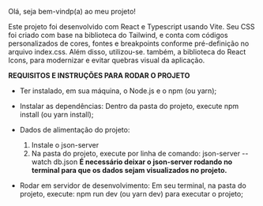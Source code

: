 Olá, seja bem-vindp(a) ao meu projeto!

Este projeto foi desenvolvido com React e Typescript usando Vite. Seu CSS foi criado com base na biblioteca do Tailwind, e conta com códigos personalizados de cores, fontes e breakpoints
conforme pré-definição no arquivo index.css. Além disso, utilizou-se. também, a biblioteca do React Icons, para modernizar e evitar quebras visual da aplicação.

**REQUISITOS E INSTRUÇÕES PARA RODAR O PROJETO**
- Ter instalado, em sua máquina, o Node.js e o npm (ou yarn);
- Instalar as dependências: Dentro da pasta do projeto, execute npm install (ou yarn install);
- Dados de alimentação do projeto:
    1. Instale o json-server
    2. Na pasta do projeto, execute por linha de comando: json-server --watch db.json
    **É necessário deixar o json-server rodando no terminal para que os dados sejam visualizados no projeto.**

- Rodar em servidor de desenvolvimento: Em seu terminal, na pasta do projeto, execute: npm run dev (ou yarn dev) para executar o projeto;
